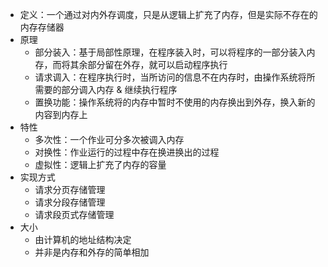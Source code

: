 - 定义：一个通过对内外存调度，只是从逻辑上扩充了内存，但是实际不存在的内存存储器
- 原理
  - 部分装入：基于局部性原理，在程序装入时，可以将程序的一部分装入内存，而将其余部分留在外存，就可以启动程序执行
  - 请求调入：在程序执行时，当所访问的信息不在内存时，由操作系统将所需要的部分调入内存 & 继续执行程序
  - 置换功能：操作系统将的内存中暂时不使用的内存换出到外存，换入新的内容到内存上
- 特性
  - 多次性：一个作业可分多次被调入内存
  - 对换性：作业运行的过程中存在换进换出的过程
  - 虚拟性：逻辑上扩充了内存的容量
- 实现方式
  - 请求分页存储管理
  - 请求分段存储管理
  - 请求段页式存储管理
- 大小
  - 由计算机的地址结构决定
  - 并非是内存和外存的简单相加
